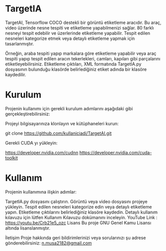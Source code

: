 # TargetIA
TargetAI, Tensorflow COCO destekli bir görüntü etiketleme aracıdır. Bu araç, video üzerinde nesne tespiti ve etiketleme yapabilmenizi sağlar. 80 farklı nesneyi tespit edebilir ve üzerlerinde etiketleme yapabilir. Tespit edilen nesneleri kategorize etmek veya detaylı etiketleme yapmak için tasarlanmıştır.

Örneğin, araba tespiti yapıp markalara göre etiketleme yapabilir veya araç tespiti yapıp tespit edilen aracın tekerlekleri, camları, kapıları gibi parçalarını etiketleyebilirsiniz. Etiketleme çıktıları, XML formatında TargetIA.py dosyasının bulunduğu klasörde belirlediğiniz etiket adında bir klasöre kaydedilir.

# Kurulum
Projenin kullanımı için gerekli kurulum adımlarını aşağıdaki gibi gerçekleştirebilirsiniz:

Projeyi bilgisayarınıza klonlayın ve kütüphaneleri kurun:

git clone https://github.com/kullaniciadi/TargetAI.git

Gerekli CUDA yı yükleyin:

https://developer.nvidia.com/cudnn
https://developer.nvidia.com/cuda-toolkit


# Kullanım
Projenin kullanımına ilişkin adımlar:

TargetIA.py dosyasını çalıştırın.
Görüntü veya video dosyasını projeye yükleyin.
Tespit edilen nesneleri kategorize edin veya detaylı etiketleme yapın.
Etiketleme çıktılarını belirlediğiniz klasöre kaydedin.
Detaylı kullanım kılavuzu için lütfen Kullanım Kılavuzu dokümanını inceleyin.
YouTube Link : https://youtu.be/Crb21e5_ozc
Lisans
Bu proje GNU Genel Kamu Lisansı altında lisanslanmıştır.

İletişim
Proje hakkında geri bildirimlerinizi veya sorularınızı şu adrese gönderebilirsiniz: n.musa2182@gmail.com
